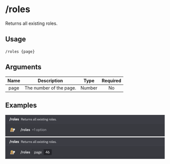 # /roles

Returns all existing roles.

## Usage

```
/roles {page}
```

## Arguments

| Name | Description             | Type   | Required |
| :--: | :---------------------: | :----: | :------: |
| page | The number of the page. | Number | No       |

## Examples

<img src="../_media/examples/roles-0.png" class="rounded-corners">\
<img src="../_media/examples/roles-1.png" class="rounded-corners">